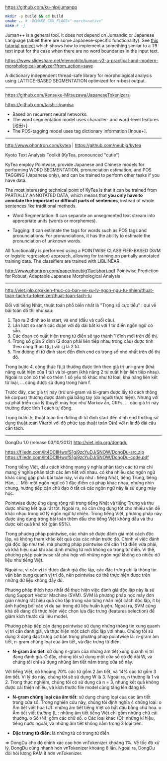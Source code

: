 https://github.com/ku-nlp/jumanpp

```sh
mkdir -p build && cd build
cmake .. # -DCMAKE_CXX_FLAGS="-march=native"
make # -j
```

Juman++ is a general tool. It does not depend on Jumandic or Japanese Language (albeit there are some Japanese-specific functionality). See [this tutorial project](https://github.com/eiennohito/jumanpp-t9) which shows how to implement a something similar to a T9 text input for the case when there are no word boundaries in the input text.


https://www.slideshare.net/eiennohito/juman-v2-a-practical-and-modern-morphological-analyzer?from_action=save

A dictionary independent thread-safe library for morphological analysis using LATTICE-BASED SEGMENTATION optimized for n-best output.


- - -

https://github.com/Kensuke-Mitsuzawa/JapaneseTokenizers

https://github.com/taishi-i/nagisa

* Based on recurrent neural networks.
* The word segmentation model uses character- and word-level features [池田+].
* The POS-tagging model uses tag dictionary information [Inoue+].

- - -

http://www.phontron.com/kytea | https://github.com/neubig/kytea

Kyoto Text Analysis Toolkit (KyTea, pronounced "cutie")

KyTea employ Pointwise, provide Japanese and Chinese models for performing WORD SEGMENTATION, pronunciation estimation, and POS TAGGING (Japanese only), and can be trained to perform other tasks if you have data.

The most interesting technical point of KyTea is that it can be trained from PARTIALLY ANNOTATED DATA, which means that __you only have to annotate the important or difficult parts of sentences__, instead of whole sentences like traditional methods.

* Word Segmentation: It can separate an unsegmented text stream into appropriate units (words or morphemes).

* Tagging: It can estimate the tags for words such as POS tags and pronunciations. For pronunciations, it has the ability to estimate the pronunciation of unknown words.

All functionality is performed using a POINTWISE CLASSIFIER-BASED (SVM or logistic regression) approach, allowing for training on partially annotated training data. The classifiers are trained with LIBLINEAR.


http://www.phontron.com/paper/neubig11aclshort.pdf
Pointwise Prediction for Robust, Adaptable Japanese Morphological Analysis


- - -

http://viet.jnlp.org/kien-thuc-co-ban-ve-xu-ly-ngon-ngu-tu-nhien/thuat-toan-tach-tu-tokenizer/thuat-toan-tach-tu

Đối với tiếng Nhật, thuật toán phổ biến nhất là "Trọng số cực tiểu" : qui về bài toán đồ thị như sau: 
1. Tạo ra 2 đỉnh ảo là start, và end (đầu và cuối câu).
2. Lần lượt so sánh các đoạn với độ dài bất kì với 1 từ điển ngôn ngữ có sẵn.
3. Các đoạn có xuất hiện trong từ điển sẽ tạo thành 1 đỉnh mới trên đồ thị.
4. Trọng số giữa 2 đỉnh (2 đoạn phải liên tiếp nhau trong câu) được tính theo công thức f(i,j) với i,j là 2 từ.
5. Tìm đường đi từ đỉnh start đến đỉnh end có trọng số nhỏ nhất trên đồ thị đó. 

Trong bước 4, công thức f(i,j) thường được tính theo giá trị uni-gram (khả năng xuất hiện của 1 từ) và bi-gram (khả năng 2 từ xuất hiện liên tiếp nhau). Ngoài ra còn có thể có thêm 1 số yếu tố khác như từ loại, khả năng liên kết từ loại, ... cũng được sử dụng trong hàm f.

Trước đây, các giá trị này (trừ uni-gram và bi-gram được lấy từ cách thông kê corpus) thường được đánh giá bằng tay (do người thực hiện).  Nhưng với sự phát triển của lý thuyết máy học như Markov ẩn, CRFs, ... các giá trị này thường được tính 1 cách tự động. 

Trong bước 5, thuật toán tìm đường đi từ đỉnh start đến đỉnh end thường sử dụng thuật toán Viterbi với độ phức tạp thuật toán O(n) với n là độ dài câu cần tách.

- - -

DongDu 1.0 (release 03/10/2012)  http://viet.jnlp.org/dongdu

https://filedn.com/lit4DCIlHwxfS1gj9zcYuDJ/SNOW/DongDu-src.zip
https://filedn.com/lit4DCIlHwxfS1gj9zcYuDJ/SNOW/DongDu-code.pdf


Trong tiếng Việt, dấu cách không mang ý nghĩa phân tách các từ mà chỉ mang ý nghĩa phân tách các âm tiết với nhau. có khá nhiều các ngôn ngữ khác cũng gặp phải bài toán này, ví dụ như : tiếng Nhật, tiếng Trung, tiêng Hàn, … Mỗi một ngôn ngữ có 1 đặc điểm cú pháp khác nhau, nhưng nhìn chung, hướng tiếp cận chủ đạo ở tất cả các ngôn ngữ này là sử dụng máy học.

Pointwise được ứng dụng rộng rãi trong tiếng Nhật và tiếng Trung và thu được những kết quả rất tốt. Ngoài ra, nó còn ứng dụng tốt cho nhiều vấn đề khác nhau trong xử lý ngôn ngữ tự nhiên. Trong tiếng Việt, phương pháp này được ứng dụng trong bài toán thêm dấu cho tiếng Việt không dấu và thu được kết quả khá tốt (gần 95%).

Trong phương pháp pointwise, các nhãn sẽ được đánh giá một cách độc lập, và không tham khảo kết quả của các nhãn trước đó. Chính vì việc đánh giá độc lập như thế, mà phương pháp pointwise chỉ cần 1 từ điển vừa phải, và khá hiệu quả khi xác định những từ mới không có trong từ điển. Vì thế, phương pháp pointwise rất phù hợp với những ngôn ngữ không có nhiều dữ liệu như tiếng Việt.

Ngoài ra, vì các vị trí được đánh giá độc lập, các đặc trưng chỉ là thông tin văn bản xung quanh vị trí đó, nên pointwise có thể thực hiện được trên những dữ liệu không đầy đủ.

Phương pháp thích hợp nhất để thực hiện việc đánh giá độc lập này là sử dụng Support Vector Machine (SVM). SVM là phương pháp học máy đơn giản nhưng rất hiệu quả cho tập trung vào từng nhãn một cách độc lập, ít bị ảnh hưởng bởi các ví dụ sai trong dữ liệu huấn luyện. Ngoài ra, SVM cũng khá dễ dàng để thực hiện việc chọn lựa đặc trưng (features selection) để giảm kích thước dữ liệu model.

Phương pháp tiếp cận dạng pointwise sử dụng những thông tin xung quanh vị trí cần đánh giá, và thực hiện một cách độc lập với nhau. Chúng tôi sử dụng 3 dạng đặc trưng cơ bản trong phương pháp pointwise là: n-gram âm tiết, n-gram chủng loại của âm tiết, và đặc trưng từ điển.

* __N-gram âm tiết__: sử dụng n-gram của những âm tiết xung quanh vị trí đang đánh giá. Ở đây, chúng tôi sử dụng một cửa sổ có độ dài W, và chúng tôi chỉ sử dụng những âm tiết nằm trong cửa sổ này.

Với tiếng Việt, có khoảng 70% các từ gồm 2 âm tiết, và 14% các từ gồm 3 âm tiết. Vì lý do này, chúng tôi sẽ sử dụng W là 3. Ngoài ra, n thường là 1 và 2. Trong thực nghiệm, chúng tôi có sử dụng cả n = 3, nhưng kết quả không được cải thiện nhiều, và kích thước file model cũng tăng lên đáng kể.

* __N-gram chủng loại của âm tiết__: sử dụng chủng loại của các âm tiết trong cửa sổ. Trong nghiên cứu này, chúng tôi định nghĩa 4 chủng loại:
   o Âm tiết viết hoa (U): những âm tiết tiếng Việt có bắt đầu bằng chữ hoa.
   o Âm tiết viết thường (L : những âm tiết tiếng Việt chỉ gồm những chữ cái thường.
   o Số (N): gồm các chữ số.
   o Các loại khác (O): những kí hiệu, tiếng nước ngoài, và những âm tiết không nằm trong 3 loại trên.

* __Đặc trưng từ điển__: là những từ có trong từ điển

=> DongDu cho độ chính xác cao hơn vnTokenizer khoảng 1%. Về tốc độ xử lý, DongDu cũng nhanh hơn vnTokenizer khoảng 8 lần. Ngoài ra, DongDu đòi hỏi lượng RAM ít hơn vnTokenizer.